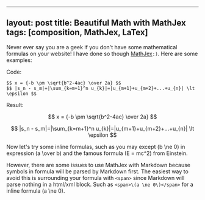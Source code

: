 
---
layout: post
title: Beautiful Math with MathJex
tags: [composition, MathJex, LaTex]
---

Never ever say you are a geek if you don't have some mathematical formulas on your website! I have done so though [MathJex](http://www.mathjax.org)`:)`. Here are some examples:

Code:

	$$ x = {-b \pm \sqrt{b^2-4ac} \over 2a} $$
	$$ |s_n - s_m|=|\sum_{k=m+1}^n u_{k}|=|u_{m+1}+u_{m+2}+...+u_{n}| \lt \epsilon $$

Result:

<span>$$ x = {-b \pm \sqrt{b^2-4ac} \over 2a} $$</span>

<span>$$ |s_n - s_m|=|\sum_{k=m+1}^n u_{k}|=|u_{m+1}+u_{m+2}+...+u_{n}| \lt \epsilon $$</span>

Now let's try some inline formulas, such as you may except <span>\(b \ne 0\)</span> in expression <span>\(a \over b\)</span> and the famous formula <span>\(E = mc^2\)</span> from Einstein.

However, there are some issues to use MathJex with Markdown because symbols in formula will be parsed by Markdown first. The easiest way to avoid this is surrounding your formula with `<span>` since Markdown will parse nothing in a html/xml block. Such as `<span>\(a \ne 0\)</span>` for a inline formula <span>\(a \ne 0\)</span>.
